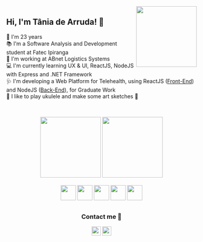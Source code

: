 <img align="right" height="160em" src="https://user-images.githubusercontent.com/60274024/157590957-fec39c23-4e13-4285-ab05-584be50342d2.png" />
<div>
<h2>Hi, I'm Tânia de Arruda! 👋</h2>
    🎂 I'm 23 years <br/>
    📚 I'm a Software Analysis and Development student at Fatec Ipiranga <br/>
    🔨 I'm working at ABnet Logistics Systems <br/>
    💻 I'm currently learning UX & UI, ReactJS, NodeJS with Express and .NET Framework <br/>
    🩺 I'm developing a Web Platform for Telehealth, using ReactJS (<a href="https://github.com/TaniaDev/telemedicina-frontend">Front-End</a>) and NodeJS (<a href="https://github.com/TaniaDev/telemedicina-backend">Back-End</a>), for Graduate Work <br/>
    🎻 I like to play ukulele and make some art sketches 🎨 <br/>
</div>

##

<br/>

<div align="center">
  <img height="160em" src="https://github-readme-stats.vercel.app/api?username=TaniaDev&show_icons=true&theme=dracula&include_all_commits=true&count_private=true"/>
  <img height="160em" src="https://github-readme-stats.vercel.app/api/top-langs/?username=TaniaDev&layout=compact&langs_count=6&theme=dracula"/>
</div>

<br/>

<div align="center">
  <img height="40px" src="https://cdn.jsdelivr.net/gh/devicons/devicon/icons/javascript/javascript-plain.svg" />
  <img height="40px" src="https://cdn.jsdelivr.net/gh/devicons/devicon/icons/react/react-original.svg" />
  <img height="40px" src="https://cdn.jsdelivr.net/gh/devicons/devicon/icons/nodejs/nodejs-plain.svg" />
  <img height="40px" src="https://cdn.jsdelivr.net/gh/devicons/devicon/icons/html5/html5-plain.svg" />
  <img height="40px" src="https://cdn.jsdelivr.net/gh/devicons/devicon/icons/css3/css3-plain.svg" />

</div>

## 

<div align="center">
  <h3>Contact me 🌺</h3>
  <a href="mailto:tandearruda@gmail.com"/><img height="24px" src="https://img.shields.io/badge/Gmail-D14836?style=for-the-badge&logo=gmail&logoColor=white" /></a>
  <a href="https://www.linkedin.com/in/taniadev/"/><img height="24px" src="https://img.shields.io/badge/LinkedIn-0077B5?style=for-the-badge&logo=linkedin&logoColor=white" /></a>

</div>
